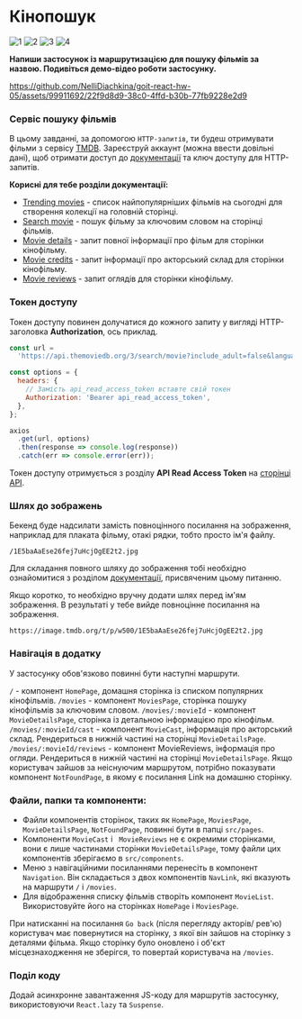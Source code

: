 # Кінопошук

![1](https://github.com/NelliDiachkina/goit-react-hw-05/assets/99911692/edd40fd3-df9a-43a3-89b0-9b2c9d208db2)
![2](https://github.com/NelliDiachkina/goit-react-hw-05/assets/99911692/b35e2bba-c85f-4c90-9d64-99c1319ae34f)
![3](https://github.com/NelliDiachkina/goit-react-hw-05/assets/99911692/715599a8-8c19-4408-b9a7-22c71ce9c342)
![4](https://github.com/NelliDiachkina/goit-react-hw-05/assets/99911692/ac8c38bf-81c4-447e-85f0-7bfb819ce9b2)

**Напиши застосунок із маршрутизацією для пошуку фільмів за назвою. Подивіться
демо-відео роботи застосунку.**


https://github.com/NelliDiachkina/goit-react-hw-05/assets/99911692/22f9d8d9-38c0-4ffd-b30b-77fb9228e2d9



### Сервіс пошуку фільмів

В цьому завданні, за допомогою `HTTP-запитів`, ти будеш отримувати фільми з
сервісу [TMDB](https://www.themoviedb.org/). Зареєструй аккаунт (можна ввести
довільні дані), щоб отримати доступ до
[документації](https://developer.themoviedb.org/docs/getting-started) та ключ
доступу для HTTP-запитів.

**Корисні для тебе розділи документації:**

- [Trending movies](https://developer.themoviedb.org/reference/trending-movies) -
  список найпопулярніших фільмів на сьогодні для створення колекції на головній
  сторінці.
- [Search movie](https://developer.themoviedb.org/reference/search-movie) -
  пошук фільму за ключовим словом на сторінці фільмів.
- [Movie details](https://developer.themoviedb.org/reference/movie-details) -
  запит повної інформації про фільм для сторінки кінофільму.
- [Movie credits](https://developer.themoviedb.org/reference/movie-credits) -
  запит інформації про акторський склад для сторінки кінофільму.
- [Movie reviews](https://developer.themoviedb.org/reference/movie-reviews) -
  запит оглядів для сторінки кінофільму.

### Токен доступу

Токен доступу повинен долучатися до кожного запиту у вигляді HTTP-заголовка
**Authorization**, ось приклад.

```js
const url =
  'https://api.themoviedb.org/3/search/movie?include_adult=false&language=en-US&page=1';

const options = {
  headers: {
    // Замість api_read_access_token вставте свій токен
    Authorization: 'Bearer api_read_access_token',
  },
};

axios
  .get(url, options)
  .then(response => console.log(response))
  .catch(err => console.error(err));
```

Токен доступу отримується з розділу **API Read Access Token** на
[сторінці API](https://www.themoviedb.org/settings/api).

### Шлях до зображень

Бекенд буде надсилати замість повноцінного посилання на зображення, наприклад
для плаката фільму, отакі рядки, тобто просто ім'я файлу.

`/1E5baAaEse26fej7uHcjOgEE2t2.jpg `

Для складання повного шляху до зображення тобі необхідно ознайомитися з розділом
[документації](https://developer.themoviedb.org/docs/image-basics), присвяченим
цьому питанню.

Якщо коротко, то необхідно вручну додати шлях перед ім'ям зображення. В
результаті у тебе вийде повноцінне посилання на зображення.

`https://image.tmdb.org/t/p/w500/1E5baAaEse26fej7uHcjOgEE2t2.jpg `

### Навігація в додатку

У застосунку обов'язково повинні бути наступні маршрути.

`/` - компонент `HomePage`, домашня сторінка із списком популярних кінофільмів.
`/movies` - компонент `MoviesPage`, сторінка пошуку кінофільмів за ключовим
словом. `/movies/:movieId` - компонент `MovieDetailsPage`, сторінка із детальною
інформацією про кінофільм. `/movies/:movieId/cast` - компонент `MovieCast`,
інформація про акторський склад. Рендериться в нижній частині на сторінці
`MovieDetailsPage`. `/movies/:movieId/reviews` - компонент MovieReviews,
інформація про огляди. Рендериться в нижній частині на сторінці
`MovieDetailsPage`. Якщо користувач зайшов за неіснуючим маршрутом, потрібно
показувати компонент `NotFoundPage`, в якому є посилання Link на домашню
сторінку.

### Файли, папки та компоненти:

- Файли компонентів сторінок, таких як `HomePage`, `MoviesPage`,
  `MovieDetailsPage`, `NotFoundPage`, повинні бути в папці `src/pages`.
- Компоненти `MovieCast` і ` MovieReviews` не є окремими сторінками, вони є лише
  частинами сторінки `MovieDetailsPage`, тому файли цих компонентів зберігаємо в
  `src/components`.
- Меню з навігаційними посиланнями перенесіть в компонент `Navigation`. Він
  складається з двох компонентів `NavLink`, які вказують на маршрути `/` і
  `/movies`.
- Для відображення списку фільмів створіть компонент `MovieList`. Використовуйте
  його на сторінках `HomePage` і `MoviesPage`.

При натисканні на посилання `Go back` (після перегляду акторів/ рев'ю)
користувач має повернутися на сторінку, з якої він зайшов на сторінку з деталями
фільма. Якщо сторінку було оновлено і об'єкт місцезнаходження не зберігся, то
повертай користувача на `/movies`.

### Поділ коду

Додай асинхронне завантаження JS-коду для маршрутів застосунку, використовуючи
`React.lazy` та `Suspense`.
